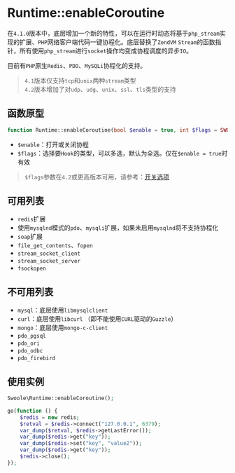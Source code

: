 # Runtime::enableCoroutine

在`4.1.0`版本中，底层增加一个新的特性，可以在运行时动态将基于`php_stream`实现的扩展、`PHP`网络客户端代码一键协程化。底层替换了`ZendVM` `Stream`的函数指针，所有使用`php_stream`进行`socket`操作均变成协程调度的异步`IO`。

目前有`PHP`原生`Redis`、`PDO`、`MySQLi`协程化的支持。

> `4.1`版本仅支持`tcp`和`unix`两种`stream`类型  
> `4.2`版本增加了对`udp`、`udg`、`unix`、`ssl`、`tls`类型的支持  

函数原型
----
```php
function Runtime::enableCoroutine(bool $enable = true, int $flags = SWOOLE_HOOK_ALL);
```

* `$enable`：打开或关闭协程
* `$flags`：选择要`Hook`的类型，可以多选，默认为全选。仅在`$enable = true`时有效

> `$flags`参数在`4.2`或更高版本可用，请参考：[开关选项](https://wiki.swoole.com/wiki/page/993.html)

可用列表
----
* `redis`扩展
* 使用`mysqlnd`模式的`pdo`、`mysqli`扩展，如果未启用`mysqlnd`将不支持协程化
* `soap`扩展
* `file_get_contents`、`fopen`
* `stream_socket_client`
* `stream_socket_server`
* `fsockopen`

不可用列表
----
* `mysql`：底层使用`libmysqlclient`
* `curl`：底层使用`libcurl` （即不能使用`CURL`驱动的`Guzzle`）
* `mongo`：底层使用`mongo-c-client`
* `pdo_pgsql`
* `pdo_ori`
* `pdo_odbc`
* `pdo_firebird`

使用实例
----

```php
Swoole\Runtime::enableCoroutine();

go(function () {
    $redis = new redis;
    $retval = $redis->connect("127.0.0.1", 6379);
    var_dump($retval, $redis->getLastError());
    var_dump($redis->get("key"));
    var_dump($redis->set("key", "value2"));
    var_dump($redis->get("key"));
    $redis->close();
});
```

